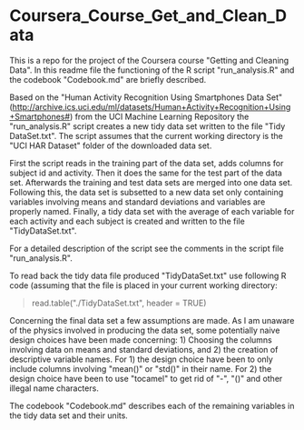 # Coursera_Course_Get_and_Clean_Data

This is a repo for the project of the Coursera course "Getting and Cleaning Data". In this readme file the functioning of the R script "run_analysis.R" and the codebook "Codebook.md" are briefly described.

Based on the "Human Activity Recognition Using Smartphones Data Set" (http://archive.ics.uci.edu/ml/datasets/Human+Activity+Recognition+Using+Smartphones#) from the UCI Machine Learning Repository the "run_analysis.R" script creates a new tidy data set written to the file "Tidy DataSet.txt". The script assumes that the current working directory is the "UCI HAR Dataset" folder of the downloaded data set. 

First the script reads in the training part of the data set, adds columns for subject id and activity. Then it does the same for the test part of the data set. Afterwards the training and test data sets are merged into one data set. Following this, the data set is subsetted to a new data set only containing variables involving means and standard deviations and variables are properly named. Finally, a tidy data set with the average of each variable for each activity and each subject is created and written to the file "TidyDataSet.txt".

For a detailed description of the script see the comments in the script file "run_analysis.R".

To read back the tidy data file produced "TidyDataSet.txt" use following R code (assuming that the file is placed in your current working directory:
> read.table("./TidyDataSet.txt", header = TRUE)

Concerning the final data set a few assumptions are made. As I am unaware of the physics involved in producing the data set, some potentially naive design choices have been made concerning: 1) Choosing the columns involving data on means and standard deviations, and 2) the creation of descriptive variable names. For 1) the design choice have been to only include columns involving "mean()" or "std()" in their name. For 2) the design choice have been to use "tocamel" to get rid of "-", "()" and other illegal name characters.

The codebook "Codebook.md" describes each of the remaining variables in the tidy data set and their units.